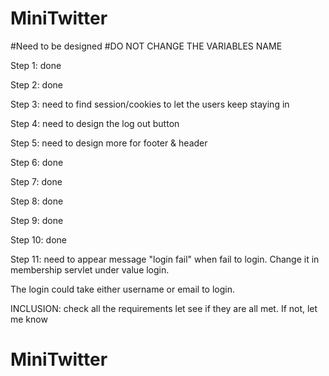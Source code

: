 # MiniTwitter

#Need to be designed
#DO NOT CHANGE THE VARIABLES NAME


Step 1: done

Step 2: done

Step 3: need to find session/cookies to let the users keep staying in

Step 4: need to design the log out button

Step 5: need to design more for footer & header

Step 6: done

Step 7: done

Step 8: done

Step 9: done

Step 10: done

Step 11: need to appear message "login fail" when fail to login. Change it in membership servlet under value login.

The login could take either username or email to login.

INCLUSION: check all the requirements let see if they are all met. If not, let me know

# MiniTwitter
